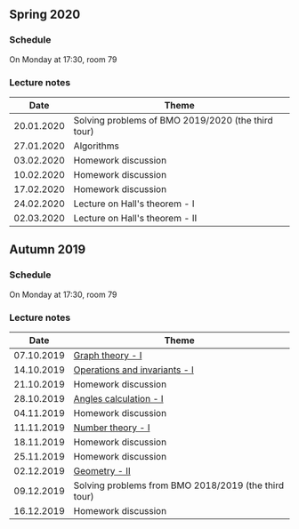 ## Spring 2020

### Schedule

On Monday at 17:30, room 79

### Lecture notes

**Date** | **Theme**
---- | -----
20.01.2020 | Solving problems of BMO 2019/2020 (the third tour)
27.01.2020 | Algorithms
03.02.2020 | Homework discussion
10.02.2020 | Homework discussion
17.02.2020 | Homework discussion
24.02.2020 | Lecture on Hall's theorem - I
02.03.2020 | Lecture on Hall's theorem - II

## Autumn 2019

### Schedule

On Monday at 17:30, room 79

### Lecture notes

**Date** | **Theme**
---- | -----
07.10.2019 | [Graph theory - I](./autumn-2019/notes/graph_theory-I.pdf)
14.10.2019 | [Operations and invariants - I](./autumn-2019/notes/invariants-I.pdf)
21.10.2019 | Homework discussion
28.10.2019 | [Angles calculation - I](./autumn-2019/notes/angles-I.pdf)
04.11.2019 | Homework discussion
11.11.2019 | [Number theory - I](./autumn-2019/notes/nt-I.pdf)
18.11.2019 | Homework discussion
25.11.2019 | Homework discussion
02.12.2019 | [Geometry - II](./autumn-2019/notes/ageometry-II.pdf)
09.12.2019 | Solving problems from BMO 2018/2019 (the third tour)
16.12.2019 | Homework discussion